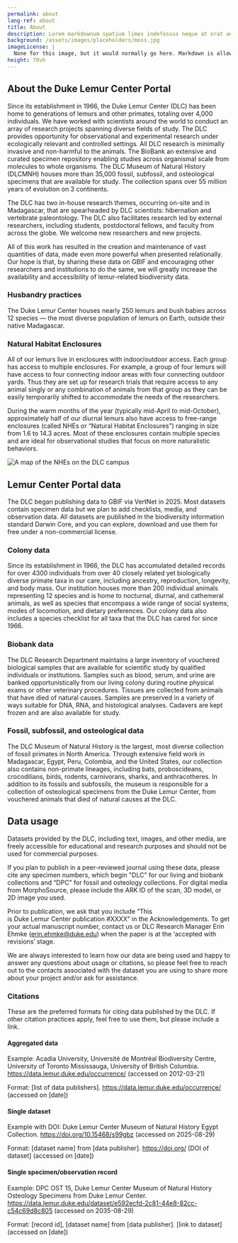 ```yaml
---
permalink: about
lang-ref: about
title: About
description: Lorem markdownum spatium limes indefessus neque at orat aestuat
background: /assets/images/placeholders/moss.jpg
imageLicense: |
  None for this image, but it would normally go here. Markdown is allowed.
height: 70vh
---
```


## About the Duke Lemur Center Portal

Since its establishment in 1966, the Duke Lemur Center (DLC) has been home to generations of lemurs and other primates, totaling over 4,000 individuals. We have worked with scientists around the world to conduct an array of research projects spanning diverse fields of study. The DLC provides opportunity for observational and experimental research under ecologically relevant and controlled settings. All DLC research is minimally invasive and non-harmful to the animals. The BioBank an extensive and curated specimen repository enabling studies across organismal scale from molecules to whole organisms. The DLC Museum of Natural History (DLCMNH) houses more than 35,000 fossil, subfossil, and osteological specimens that are available for study.  The collection spans over 55 million years of evolution on 3 continents.

The DLC has two in-house research themes, occurring on-site and in Madagascar, that are spearheaded by DLC scientists: hibernation and vertebrate paleontology. The DLC also facilitates research led by external researchers, including students, postdoctoral fellows, and faculty from across the globe. We welcome new researchers and new projects.

All of this work has resulted in the creation and maintenance of vast quantities of data, made even more powerful when presented relationally. Our hope is that, by sharing these data on GBIF and encouraging other researchers and institutions to do the same, we will greatly increase the availability and accessibility of lemur-related biodiversity data.

### Husbandry practices

The Duke Lemur Center houses nearly 250 lemurs and bush babies across 12 species — the most diverse population of lemurs on Earth, outside their native Madagascar.

### Natural Habitat Enclosures

All of our lemurs live in enclosures with indoor/outdoor access. Each group has access to multiple enclosures. For example, a group of four lemurs will have access to four connecting indoor areas with four connecting outdoor yards. Thus they are set up for research trials that require access to any animal singly or any combination of animals from that group as they can be easily temporarily shifted to accommodate the needs of the researchers.

During the warm months of the year (typically mid-April to mid-October), approximately half of our diurnal lemurs also have access to free-range enclosures (called NHEs or “Natural Habitat Enclosures”) ranging in size from 1.6 to 14.3 acres. Most of these enclosures contain multiple species and are ideal for observational studies that focus on more naturalistic behaviors.

![A map of the NHEs on the DLC campus](https://lemur.duke.edu/wordpress/wp-content/uploads/2013/11/facilities-1024x680.png)

## Lemur Center Portal data

The DLC began publishing data to GBIF via VertNet in 2025. Most datasets contain specimen data but we plan to add checklists, media, and observation data. All datasets are published in the biodiversity information standard Darwin Core, and you can explore, download and use them for free under a non-commercial license.

### Colony data

Since its establishment in 1966, the DLC has accumulated detailed records for over 4300 individuals from over 40 closely related yet biologically diverse primate taxa in our care, including ancestry, reproduction, longevity, and body mass. Our institution houses more than 200 individual animals representing 12 species and is home to nocturnal, diurnal, and cathemeral animals, as well as species that encompass a wide range of social systems, modes of locomotion, and dietary preferences. Our colony data also includes a species checklist for all taxa that the DLC has cared for since 1966.

### Biobank data

The DLC Research Department maintains a large inventory of vouchered biological samples that are available for scientific study by qualified individuals or institutions. Samples such as blood, serum, and urine are banked opportunistically from our living colony during routine physical exams or other veterinary procedures. Tissues are collected from animals that have died of natural causes. Samples are preserved in a variety of ways suitable for DNA, RNA, and histological analyses. Cadavers are kept frozen and are also available for study.

### Fossil, subfossil, and osteological data

The DLC Museum of Natural History is the largest, most diverse collection of fossil primates in North America. Through extensive field work in Madagascar, Egypt, Peru, Colombia, and the United States, our collection also contains non-primate lineages, including bats, proboscideans, crocodilians, birds, rodents, carnivorans, sharks, and anthracotheres. In addition to its fossils and subfossils, the museum is responsible for a collection of osteological specimens from the Duke Lemur Center, from vouchered animals that died of natural causes at the DLC.

## Data usage

Datasets provided by the DLC, including text, images, and other media, are freely accessible for educational and research purposes and should not be used for commercial purposes.

If you plan to publish in a peer-reviewed journal using these data, please cite any specimen numbers, which begin "DLC" for our living and biobank collections and “DPC” for fossil and osteology collections. For digital media from MorphoSource, please include the ARK ID of the scan, 3D model, or 2D image you used.

Prior to publication,  we ask that you include “This is Duke Lemur Center publication #XXXX” in the Acknowledgements. To get your actual manuscript number, contact us or DLC Research Manager Erin Ehmke (erin.ehmke@duke.edu) when the paper is at the ‘accepted with revisions’ stage.

We are always interested to learn how our data are being used and happy to answer any questions about usage or citations, so please feel free to reach out to the contacts associated with the dataset you are using to share more about your project and/or ask for assistance.

### Citations

These are the preferred formats for citing data published by the DLC. If other citation practices apply, feel free to use them, but please include a link.

#### Aggregated data
Example: Acadia University, Université de Montréal Biodiversity Centre, University of Toronto Mississauga, University of British Columbia. https://data.lemur.duke.edu/occurrence/ (accessed on 2012-03-21)

Format: [list of data publishers]. https://data.lemur.duke.edu/occurrence/ (accessed on [date])

#### Single dataset
Example with DOI: Duke Lemur Center Museum of Natural History Egypt Collection. https://doi.org/10.15468/s99gbz (accessed on 2025-08-29)

Format: [dataset name] from [data publisher]. https://doi.org/ [DOI of dataset] (accessed on [date])

#### Single specimen/observation record
Example: DPC OST 15, Duke Lemur Center Museum of Natural History Osteology Specimens from Duke Lemur Center. https://data.lemur.duke.edu/dataset/e592ecfd-2c81-44e8-82cc-c54c69d8c805 (accessed on 2035-08-29)

Format: [record id], [dataset name] from [data publisher]. [link to dataset] (accessed on [date])